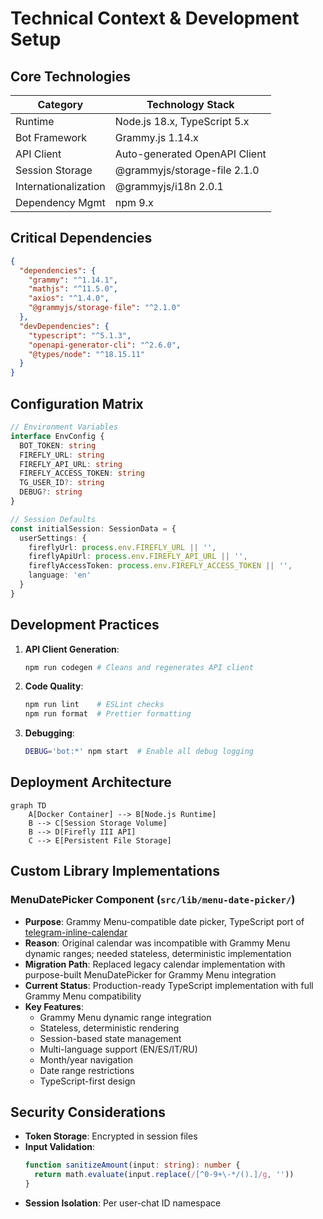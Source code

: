 # Technical Context & Development Setup

## Core Technologies
| Category          | Technology Stack              |
|-------------------|-------------------------------|
| Runtime           | Node.js 18.x, TypeScript 5.x  |
| Bot Framework     | Grammy.js 1.14.x              |
| API Client        | Auto-generated OpenAPI Client |
| Session Storage   | @grammyjs/storage-file 2.1.0  |
| Internationalization | @grammyjs/i18n 2.0.1       |
| Dependency Mgmt   | npm 9.x                       |

## Critical Dependencies
```json
{
  "dependencies": {
    "grammy": "^1.14.1",
    "mathjs": "^11.5.0",
    "axios": "^1.4.0",
    "@grammyjs/storage-file": "^2.1.0"
  },
  "devDependencies": {
    "typescript": "^5.1.3",
    "openapi-generator-cli": "^2.6.0",
    "@types/node": "^18.15.11"
  }
}
```

## Configuration Matrix
```typescript
// Environment Variables
interface EnvConfig {
  BOT_TOKEN: string
  FIREFLY_URL: string
  FIREFLY_API_URL: string
  FIREFLY_ACCESS_TOKEN: string
  TG_USER_ID?: string
  DEBUG?: string
}

// Session Defaults
const initialSession: SessionData = {
  userSettings: {
    fireflyUrl: process.env.FIREFLY_URL || '',
    fireflyApiUrl: process.env.FIREFLY_API_URL || '',
    fireflyAccessToken: process.env.FIREFLY_ACCESS_TOKEN || '',
    language: 'en'
  }
}
```

## Development Practices
1. **API Client Generation**:
   ```bash
   npm run codegen # Cleans and regenerates API client
   ```
2. **Code Quality**:
   ```bash
   npm run lint    # ESLint checks
   npm run format  # Prettier formatting
   ```
3. **Debugging**:
   ```bash
   DEBUG='bot:*' npm start  # Enable all debug logging
   ```

## Deployment Architecture
```mermaid
graph TD
    A[Docker Container] --> B[Node.js Runtime]
    B --> C[Session Storage Volume]
    B --> D[Firefly III API]
    C --> E[Persistent File Storage]
```

## Custom Library Implementations

### MenuDatePicker Component (`src/lib/menu-date-picker/`)
- **Purpose**: Grammy Menu-compatible date picker, TypeScript port of [telegram-inline-calendar](https://github.com/VDS13/telegram-inline-calendar)
- **Reason**: Original calendar was incompatible with Grammy Menu dynamic ranges; needed stateless, deterministic implementation
- **Migration Path**: Replaced legacy calendar implementation with purpose-built MenuDatePicker for Grammy Menu integration
- **Current Status**: Production-ready TypeScript implementation with full Grammy Menu compatibility
- **Key Features**:
  - Grammy Menu dynamic range integration
  - Stateless, deterministic rendering
  - Session-based state management
  - Multi-language support (EN/ES/IT/RU)
  - Month/year navigation
  - Date range restrictions
  - TypeScript-first design

## Security Considerations
- **Token Storage**: Encrypted in session files
- **Input Validation**:
  ```typescript
  function sanitizeAmount(input: string): number {
    return math.evaluate(input.replace(/[^0-9+\-*/().]/g, ''))
  }
  ```
- **Session Isolation**: Per user-chat ID namespace
